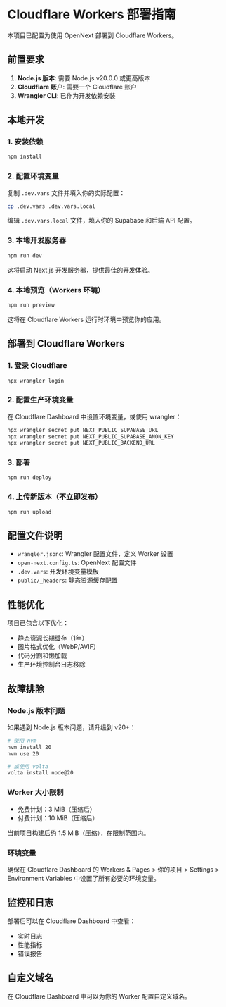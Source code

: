 # Cloudflare Workers 部署指南

本项目已配置为使用 OpenNext 部署到 Cloudflare Workers。

## 前置要求

1. **Node.js 版本**: 需要 Node.js v20.0.0 或更高版本
2. **Cloudflare 账户**: 需要一个 Cloudflare 账户
3. **Wrangler CLI**: 已作为开发依赖安装

## 本地开发

### 1. 安装依赖
```bash
npm install
```

### 2. 配置环境变量
复制 `.dev.vars` 文件并填入你的实际配置：
```bash
cp .dev.vars .dev.vars.local
```

编辑 `.dev.vars.local` 文件，填入你的 Supabase 和后端 API 配置。

### 3. 本地开发服务器
```bash
npm run dev
```
这将启动 Next.js 开发服务器，提供最佳的开发体验。

### 4. 本地预览（Workers 环境）
```bash
npm run preview
```
这将在 Cloudflare Workers 运行时环境中预览你的应用。

## 部署到 Cloudflare Workers

### 1. 登录 Cloudflare
```bash
npx wrangler login
```

### 2. 配置生产环境变量
在 Cloudflare Dashboard 中设置环境变量，或使用 wrangler：
```bash
npx wrangler secret put NEXT_PUBLIC_SUPABASE_URL
npx wrangler secret put NEXT_PUBLIC_SUPABASE_ANON_KEY
npx wrangler secret put NEXT_PUBLIC_BACKEND_URL
```

### 3. 部署
```bash
npm run deploy
```

### 4. 上传新版本（不立即发布）
```bash
npm run upload
```

## 配置文件说明

- `wrangler.jsonc`: Wrangler 配置文件，定义 Worker 设置
- `open-next.config.ts`: OpenNext 配置文件
- `.dev.vars`: 开发环境变量模板
- `public/_headers`: 静态资源缓存配置

## 性能优化

项目已包含以下优化：
- 静态资源长期缓存（1年）
- 图片格式优化（WebP/AVIF）
- 代码分割和懒加载
- 生产环境控制台日志移除

## 故障排除

### Node.js 版本问题
如果遇到 Node.js 版本问题，请升级到 v20+：
```bash
# 使用 nvm
nvm install 20
nvm use 20

# 或使用 volta
volta install node@20
```

### Worker 大小限制
- 免费计划：3 MiB（压缩后）
- 付费计划：10 MiB（压缩后）

当前项目构建后约 1.5 MiB（压缩），在限制范围内。

### 环境变量
确保在 Cloudflare Dashboard 的 Workers & Pages > 你的项目 > Settings > Environment Variables 中设置了所有必要的环境变量。

## 监控和日志

部署后可以在 Cloudflare Dashboard 中查看：
- 实时日志
- 性能指标
- 错误报告

## 自定义域名

在 Cloudflare Dashboard 中可以为你的 Worker 配置自定义域名。 